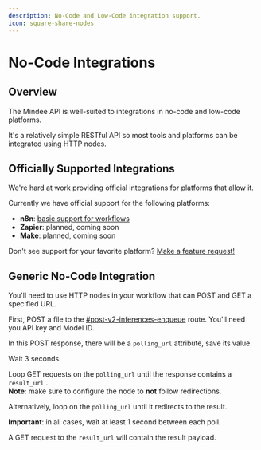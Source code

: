 ```yaml
---
description: No-Code and Low-Code integration support.
icon: square-share-nodes
---
```


# No-Code Integrations

## Overview

The Mindee API is well-suited to integrations in no-code and low-code platforms.

It's a relatively simple RESTful API so most tools and platforms can be integrated using HTTP nodes.

## Officially Supported Integrations

We're hard at work providing official integrations for platforms that allow it.

Currently we have official support for the following platforms:

* **n8n**: [basic support for workflows](n8n-workflows.md)
* **Zapier**: planned, coming soon
* **Make**: planned, coming soon

Don't see support for your favorite platform? [Make a feature request!](https://feedback.mindee.com/?b=682f69c9e2404756e7e68d1c)

## Generic No-Code Integration

You'll need to use HTTP nodes in your workflow that can POST and GET a specified URL.

First, POST a file to the [#post-v2-inferences-enqueue](../api-reference.md#post-v2-inferences-enqueue "mention") route. You'll need you API key and Model ID.

In this POST response, there will be a `polling_url` attribute, save its value.

Wait 3 seconds.

Loop GET requests on the `polling_url` until the response contains a `result_url` .\
**Note**: make sure to configure the node to **not** follow redirections.

Alternatively, loop on the `polling_url` until it redirects to the result.

**Important**: in all cases, wait at least 1 second between each poll.

A GET request to the `result_url` will contain the result payload.
